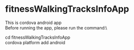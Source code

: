 # fitnessWalkingTracksInfoApp
This is cordova android app\
Before running the app, please run the command:\

cd fitnessWalkingTracksInfoApp\
cordova platform add android

